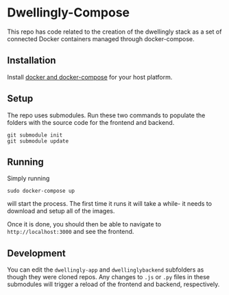 # Dwellingly-Compose

This repo has code related to the creation of the dwellingly stack as a set of connected Docker containers managed through docker-compose. 

## Installation

Install [docker and docker-compose](https://docs.docker.com/compose/install/) for your host platform.

## Setup
The repo uses submodules. Run these two commands to populate the folders with the source code for the frontend and backend.

```
git submodule init
git submodule update
```

## Running
Simply running 
```
sudo docker-compose up
```
will start the process. The first time it runs it will take a while- it needs to download and setup all of the images. 

Once it is done, you should then be able to navigate to `http://localhost:3000` and see the frontend.

## Development
You can edit the `dwellingly-app` and `dwellinglybackend` subfolders as though they were cloned repos. Any changes to `.js` or `.py` files in these submodules will trigger a reload of the frontend and backend, respectively. 
